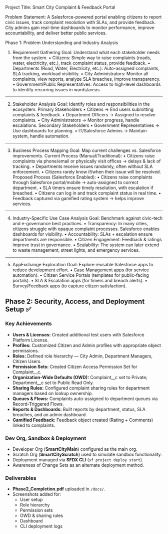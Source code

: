 Project Title:
Smart City Complaint & Feedback Portal 

Problem Statement:
A Salesforce-powered portal enabling citizens to report civic issues, track complaint resolution with SLAs, and provide feedback. City admins gain real-time dashboards to monitor performance, improve accountability, and deliver better public services.

Phase 1:
Problem Understanding and Industry Analysis
1. Requirement Gathering
 Goal: Understand what each stakeholder needs from the system.
•	Citizens: Simple way to raise complaints (roads, water, electricity, etc.), track complaint status, provide feedback.
•	Departments (Road, Water, Electricity, etc.): Auto-assigned complaints, SLA tracking, workload visibility.
•	City Administrators: Monitor all complaints, view reports, analyze SLA breaches, improve transparency.
•	Government/Public Representatives: Access to high-level dashboards to identify recurring issues in wards/areas.
________________________________________
2. Stakeholder Analysis
 Goal: Identify roles and responsibilities in the ecosystem.
Primary Stakeholders
•	Citizens → End users submitting complaints & feedback.
•	Department Officers → Assigned to resolve complaints.
•	City Administrators → Monitor progress, handle escalations.
Secondary Stakeholders
•	Government Representatives → Use dashboards for planning.
•	IT/Salesforce Admins → Maintain system, handle automation.
________________________________________
3. Business Process Mapping
Goal: Map current challenges vs. Salesforce improvements.
Current Process (Manual/Traditional):
•	Citizens raise complaints via phone/email or physically visit offices → delays & lack of tracking.
•	Departments receive issues randomly, often without SLA enforcement.
•	Citizens rarely know if/when their issue will be resolved.
Proposed Process (Salesforce Enabled):
•	Citizens raise complaints through Salesforce portal/mobile → auto-assigned to correct department.
•	SLA timers ensure timely resolution, with escalation if breached.
•	Citizens can log in and track complaint status in real time.
•	Feedback captured via gamified rating system → helps improve services.
________________________________________
4. Industry-Specific Use Case Analysis
Goal: Benchmark against civic-tech and e-governance best practices.
•	Transparency: In many cities, citizens struggle with opaque complaint processes. Salesforce enables dashboards for visibility.
•	Accountability: SLAs + escalation ensure departments are responsible.
•	Citizen Engagement: Feedback & ratings improve trust in governance.
•	Scalability: The system can later extend to waste management, street lights, and emergency services.
________________________________________
5. AppExchange Exploration
Goal: Explore reusable Salesforce apps to reduce development effort.
•	Case Management apps (for service automation).
•	Citizen Service Portals (templates for public-facing portals).
•	SLA & Escalation apps (for timers and breach alerts).
•	Survey/Feedback apps (to capture citizen satisfaction).

## Phase 2: Security, Access, and Deployment Setup ✅

### Key Achievements
- **Users & Licenses:** Created additional test users with Salesforce Platform License.  
- **Profiles:** Customized Citizen and Admin profiles with appropriate object permissions.  
- **Roles:** Defined role hierarchy — City Admin, Department Managers, Citizen Users.  
- **Permission Sets:** Created Citizen Access Permission Set for Complaint__c.  
- **Organization-Wide Defaults (OWD):** Complaint__c set to Private; Department__c set to Public Read Only.  
- **Sharing Rules:** Configured complaint sharing rules for department managers based on lookup ownership.  
- **Queues & Flows:** Complaints auto-assigned to department queues via Record-Triggered Flows.  
- **Reports & Dashboards:** Built reports by department, status, SLA breaches, and an admin dashboard.  
- **Gamified Feedback:** Feedback object created (Rating + Comments) linked to complaints.  

### Dev Org, Sandbox & Deployment
- Developer Org (**SmartCityMain**) configured as the main org.  
- Scratch Org (**SmartCityScratch**) used to simulate sandbox functionality.  
- Deployment managed via **SFDX CLI** (`sf project deploy start`).  
- Awareness of Change Sets as an alternate deployment method.  

### Deliverables
- **Phase2_Completion.pdf** uploaded in `/docs/`.  
- Screenshots added for:  
  - User setup  
  - Role hierarchy  
  - Permission sets  
  - OWD & sharing rules  
  - Dashboard  
  - CLI deployment logs  
